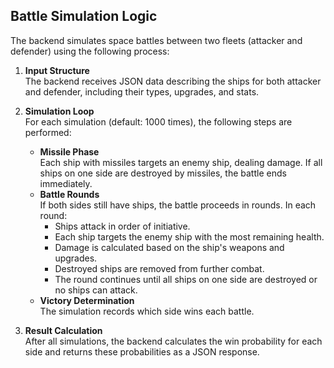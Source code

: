 ## Battle Simulation Logic

The backend simulates space battles between two fleets (attacker and defender) using the following process:

1. **Input Structure**  
   The backend receives JSON data describing the ships for both attacker and defender, including their types, upgrades, and stats.

2. **Simulation Loop**  
   For each simulation (default: 1000 times), the following steps are performed:
   - **Missile Phase**  
     Each ship with missiles targets an enemy ship, dealing damage. If all ships on one side are destroyed by missiles, the battle ends immediately.
   - **Battle Rounds**  
     If both sides still have ships, the battle proceeds in rounds. In each round:
     - Ships attack in order of initiative.
     - Each ship targets the enemy ship with the most remaining health.
     - Damage is calculated based on the ship's weapons and upgrades.
     - Destroyed ships are removed from further combat.
     - The round continues until all ships on one side are destroyed or no ships can attack.
   - **Victory Determination**  
     The simulation records which side wins each battle.

3. **Result Calculation**  
   After all simulations, the backend calculates the win probability for each side and returns these probabilities as a JSON response.
